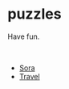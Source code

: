 # puzzles
Have fun.

<br>

- [Sora](https://guansss.github.io/puzzles/sora/index.html)
- [Travel](https://guansss.github.io/puzzles/travel/index.html)
